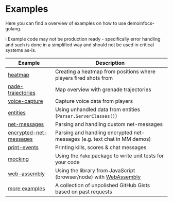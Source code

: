 # Examples

Here you can find a overview of examples on how to use demoinfocs-golang.

:information_source: Example code may not be production ready - specifically error handling and such is done in a simplified way and should not be used in critical systems as-is.

|Example|Description
|-|-|
|[heatmap](heatmap)|Creating a heatmap from positions where players fired shots from|
|[nade-trajectories](nade-trajectories)|Map overview with grenade trajectories|
|[voice-capture](voice-capture)|Capture voice data from players|
|[entities](entities)|Using unhandled data from entities (`Parser.ServerClasses()`)|
|[net-messages](net-messages)|Parsing and handling custom net-messages|
|[encrypted-net-messages](encrypted-net-messages)|Parsing and handling encrypted net-messages (e.g. text chat in MM demos)|
|[print-events](print-events)|Printing kills, scores & chat messages|
|[mocking](mocking)|Using the `fake` package to write unit tests for your code|
|[web-assembly](web-assembly)|Using the library from JavaScript (browser/node) with [WebAssembly](https://webassembly.org/)|
|[more examples](https://github.com/markus-wa/demoinfocs-golang/wiki/Additional-Examples-(Gists))|A collection of unpolished GitHub Gists based on past requests|
